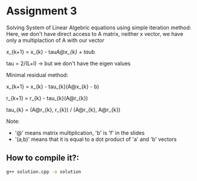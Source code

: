 # Assignment 3

Solving System of Linear Algebric equations using simple iteration method:
Here, we don't have direct access to A matrix, neither x vector, we have only a multiplaction of A with our vector

x_{k+1} = x_{k} - tau*A@x_{k} + tau*b

tau = 2/(L+l) -> but we don't have the eigen values

Minimal residual method:

x_{k+1} = x_{k} - tau_{k}(A@x_{k} - b)

r_{k+1} = r_{k} - tau_{k}(A@r_{k})

tau_{k} = (A@r_{k}, r_{k}) / (A@r_{k}, A@r_{k})


Note: 
* '@' means matrix multiplication, 'b' is 'f' in the slides
* '(a,b)' means that it is equal to a dot product of 'a' and 'b' vectors

## How to compile it?:

```bash
g++ solution.cpp -o solution
```
